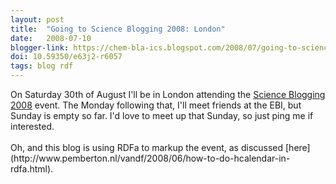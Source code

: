 ```yaml
---
layout: post
title:  "Going to Science Blogging 2008: London"
date:   2008-07-10
blogger-link: https://chem-bla-ics.blogspot.com/2008/07/going-to-science-blogging-2008-london.html
doi: 10.59350/e63j2-r6057
tags: blog rdf
---
```


<div typeof="event:Vevent" xmlns:event="http://www.w3.org/2002/12/cal#">On <span property="event:dtstart" content="2008-08-30">Saturday 30th of August</span>
I'll be in <span property="event:location">London</span> attending the <a href="http://network.nature.com/forum/sciblog2008" property="event:summary">Science Blogging 2008</a>
event. The Monday following that, I'll meet friends at the EBI, but Sunday is empty so far. I'd love to meet up that Sunday, so just ping me if interested.</div> <br />
Oh, and this blog is using RDFa to markup the event, as discussed [here](http://www.pemberton.nl/vandf/2008/06/how-to-do-hcalendar-in-rdfa.html).
